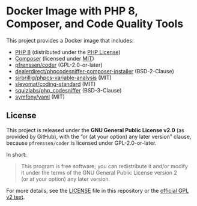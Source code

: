 # Docker Image with PHP 8, Composer, and Code Quality Tools

This project provides a Docker image that includes:
- [PHP 8](https://www.php.net/) (distributed under the [PHP License](https://www.php.net/license/))
- [Composer](https://getcomposer.org/) (licensed under [MIT](https://github.com/composer/composer/blob/main/LICENSE))
- [pfrenssen/coder](https://github.com/pfrenssen/coder) (GPL-2.0-or-later)
- [dealerdirect/phpcodesniffer-composer-installer](https://github.com/Dealerdirect/phpcodesniffer-composer-installer) (BSD-2-Clause)
- [sirbrillig/phpcs-variable-analysis](https://github.com/sirbrillig/phpcs-variable-analysis) (MIT)
- [slevomat/coding-standard](https://github.com/slevomat/coding-standard) (MIT)
- [squizlabs/php_codesniffer](https://github.com/squizlabs/PHP_CodeSniffer) (BSD-3-Clause)
- [symfony/yaml](https://github.com/symfony/yaml) (MIT)

## License

This project is released under the **GNU General Public License v2.0** (as provided by GitHub), with the “or (at your option) any later version” clause, because `pfrenssen/coder` is licensed under GPL-2.0-or-later.

In short:

> This program is free software; you can redistribute it and/or modify  
> it under the terms of the GNU General Public License version 2  
> (or at your option) any later version.  

For more details, see the [LICENSE](./LICENSE) file in this repository or the [official GPL v2 text](https://www.gnu.org/licenses/old-licenses/gpl-2.0.html).
